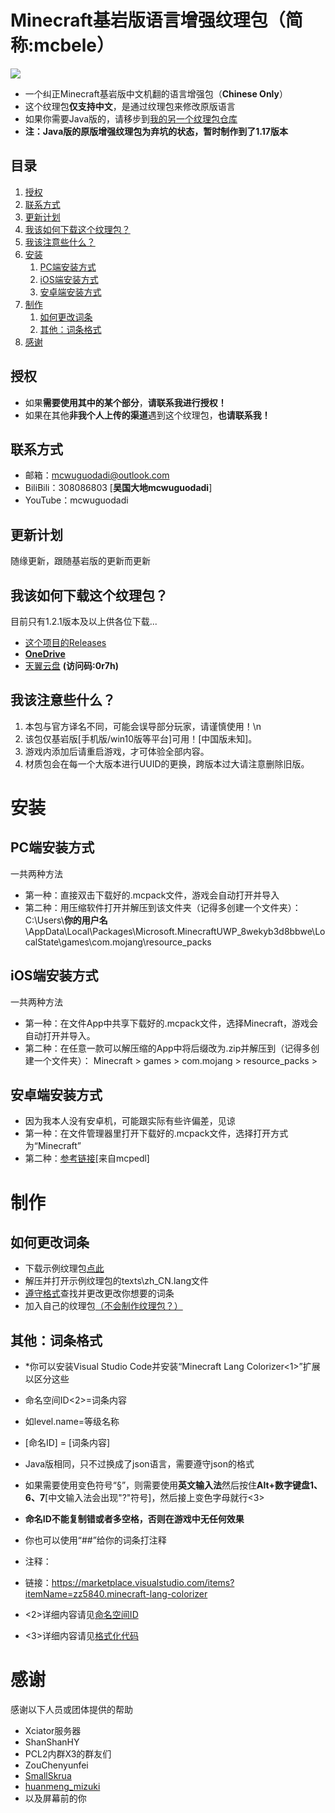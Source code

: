 # Minecraft基岩版语言增强纹理包（简称:mcbele）
![](https://s1.ax1x.com/2022/06/21/jS7waq.png)
- 一个纠正Minecraft基岩版中文机翻的语言增强包（**Chinese Only**）
- 这个纹理包**仅支持中文**，是通过纹理包来修改原版语言
- 如果你需要Java版的，请移步到[我的另一个纹理包仓库](https://github.com/mcwuguodadi/Mcwuguodadi-s-Minecraft-Texture-Packs-Warehouse)
- **注：Java版的原版增强纹理包为弃坑的状态，暂时制作到了1.17版本**
## 目录
1. [授权](#授权)
2. [联系方式](#联系方式)
3. [更新计划](#更新计划)
4. [我该如何下载这个纹理包？](#%E6%88%91%E8%AF%A5%E5%A6%82%E4%BD%95%E4%B8%8B%E8%BD%BD%E8%BF%99%E4%B8%AA%E7%BA%B9%E7%90%86%E5%8C%85)
5. [我该注意些什么？](#%E6%88%91%E8%AF%A5%E6%B3%A8%E6%84%8F%E4%BA%9B%E4%BB%80%E4%B9%88)
6. [安装](#安装)
    1. [PC端安装方式](#pc%E7%AB%AF%E5%AE%89%E8%A3%85%E6%96%B9%E5%BC%8F)
    2. [iOS端安装方式](#ios%E7%AB%AF%E5%AE%89%E8%A3%85%E6%96%B9%E5%BC%8F)
    3. [安卓端安装方式](#安卓端安装方式)
7. [制作](#制作)
    1. [如何更改词条](#如何更改词条)
    2. [其他：词条格式](#%E5%85%B6%E4%BB%96%E8%AF%8D%E6%9D%A1%E6%A0%BC%E5%BC%8F)
8. [感谢](#感谢)
## 授权
- 如果**需要使用其中的某个部分**，**请联系我进行授权！**
- 如果在其他**非我个人上传的渠道**遇到这个纹理包，**也请联系我！**

## 联系方式
- 邮箱：mcwuguodadi@outlook.com
- BiliBili：308086803 [**吴国大地mcwuguodadi**]
- YouTube：mcwuguodadi


## 更新计划
随缘更新，跟随基岩版的更新而更新


## 我该如何下载这个纹理包？
目前只有1.2.1版本及以上供各位下载...
- [这个项目的Releases](https://github.com/mcwuguodadi/Minecraft-Bedrock-Edition-Language-Enhancement-Pack/releases)
- **[OneDrive](https://mcwuguodadi-my.sharepoint.com/:f:/g/personal/mcwuguodadi233_mcwuguodadi_cn/En--iArMwHVDur5QSfcYylsB7hKrg_wXnFJO1F6jXgkCcQ?e=Lq9M8x)**
- [天翼云盘](https://cloud.189.cn/t/QBj2uavmaeIr) **(访问码:0r7h)**

## 我该注意些什么？
1. 本包与官方译名不同，可能会误导部分玩家，请谨慎使用！\n
2. 该包仅基岩版[手机版/win10版等平台]可用！[中国版未知]。
3. 游戏内添加后请重启游戏，才可体验全部内容。
4. 材质包会在每一个大版本进行UUID的更换，跨版本过大请注意删除旧版。
# 安装
## PC端安装方式
一共两种方法
- 第一种：直接双击下载好的.mcpack文件，游戏会自动打开并导入
- 第二种：用压缩软件打开并解压到该文件夹（记得多创建一个文件夹）：
C:\Users\\**你的用户名**\AppData\Local\Packages\Microsoft.MinecraftUWP_8wekyb3d8bbwe\LocalState\games\com.mojang\resource_packs
## iOS端安装方式
一共两种方法
- 第一种：在文件App中共享下载好的.mcpack文件，选择Minecraft，游戏会自动打开并导入。
- 第二种：在任意一款可以解压缩的App中将后缀改为.zip并解压到（记得多创建一个文件夹）：
Minecraft > games > com.mojang > resource_packs >
## 安卓端安装方式
- 因为我本人没有安卓机，可能跟实际有些许偏差，见谅
- 第一种：在文件管理器里打开下载好的.mcpack文件，选择打开方式为“Minecraft”
- 第二种：[参考链接](https://mcpedl.com/how-to-install-minecraft-pe-texture-packs-for-android/)[来自mcpedl]
# 制作
## 如何更改词条
- 下载示例纹理包[点此](https://aka.ms/resourcepacktemplate)
- 解压并打开示例纹理包的texts\zh_CN.lang文件
- [遵守格式](#%E5%85%B6%E4%BB%96%E8%AF%8D%E6%9D%A1%E6%A0%BC%E5%BC%8F)查找并更改更改你想要的词条
- 加入自己的纹理包[（不会制作纹理包？）](https://wiki.biligame.com/mc/%E6%95%99%E7%A8%8B/%E5%88%B6%E4%BD%9C%E8%B5%84%E6%BA%90%E9%99%84%E5%8A%A0%E5%8C%85)

## 其他：词条格式
- *你可以安装Visual Studio Code并安装“Minecraft Lang Colorizer<1>”扩展以区分这些
- 命名空间ID<2>=词条内容
- 如level.name=等级名称
- [命名ID] = [词条内容]
- Java版相同，只不过换成了json语言，需要遵守json的格式
- 如果需要使用变色符号“§”，则需要使用**英文输入法**然后按住**Alt+数字键盘1、6、7**[中文输入法会出现"?"符号]，然后接上变色字母就行<3>
- **命名ID不能复制错或者多空格，否则在游戏中无任何效果**
- 你也可以使用“##”给你的词条打注释

- 注释：
- 链接：https://marketplace.visualstudio.com/items?itemName=zz5840.minecraft-lang-colorizer
- <2>详细内容请见[命名空间ID](https://wiki.biligame.com/mc/%E5%91%BD%E5%90%8D%E7%A9%BA%E9%97%B4ID)
- <3>详细内容请见[格式化代码](https://wiki.biligame.com/mc/%E6%A0%BC%E5%BC%8F%E5%8C%96%E4%BB%A3%E7%A0%81)

# 感谢
感谢以下人员或团体提供的帮助
- Xciator服务器
- ShanShanHY
- PCL2内群X3的群友们
- ZouChenyunfei
- [SmallSkrua](https://afdian.net/@SkruaClub)
- [huanmeng_mizuki](https://afdian.net/@yuzuki)
- 以及屏幕前的你

